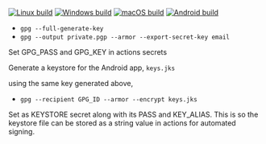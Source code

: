 [![Linux build](https://github.com/JerboaBurrow/Skeleton/actions/workflows/build-linux.yml/badge.svg)](https://github.com/JerboaBurrow/Skeleton/actions/workflows/build-linux.yml) [![Windows build](https://github.com/JerboaBurrow/Skeleton/actions/workflows/build-windows.yml/badge.svg)](https://github.com/JerboaBurrow/Skeleton/actions/workflows/build-windows.yml) [![macOS build](https://github.com/JerboaBurrow/Skeleton/actions/workflows/build-macos.yml/badge.svg)](https://github.com/JerboaBurrow/Skeleton/actions/workflows/build-macos.yml) [![Android build](https://github.com/JerboaBurrow/Skeleton/actions/workflows/build-android.yml/badge.svg)](https://github.com/JerboaBurrow/Skeleton/actions/workflows/build-android.yml)

- ```gpg --full-generate-key```
- ```gpg --output private.pgp --armor --export-secret-key email```

Set GPG_PASS and GPG_KEY in actions secrets

Generate a keystore for the Android app, ```keys.jks```

using the same key generated above,

- ```gpg --recipient GPG_ID --armor --encrypt keys.jks```

Set as KEYSTORE secret along with its PASS and KEY_ALIAS. This is so the
keystore file can be stored as a string value in actions for automated signing.
